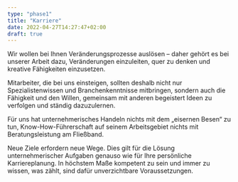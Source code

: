 ```yaml
---
type: "phase1"
title: "Karriere"
date: 2022-04-27T14:27:47+02:00
draft: true
---
```


Wir wollen bei Ihnen Veränderungsprozesse auslösen – daher gehört es bei unserer Arbeit dazu, Veränderungen einzuleiten, quer zu denken und kreative Fähigkeiten einzusetzen.

Mitarbeiter, die bei uns einsteigen, sollten deshalb nicht nur Spezialistenwissen und Branchenkenntnisse mitbringen, sondern auch die Fähigkeit und den Willen, gemeinsam mit anderen begeistert Ideen zu verfolgen und ständig dazuzulernen.

Für uns hat unternehmerisches Handeln nichts mit dem „eisernen Besen“ zu tun, Know-How-Führerschaft auf seinem Arbeitsgebiet nichts mit Beratungsleistung am Fließband.

Neue Ziele erfordern neue Wege. Dies gilt für die Lösung unternehmerischer Aufgaben genauso wie für Ihre persönliche Karriereplanung. In höchstem Maße kompetent zu sein und immer zu wissen, was zählt, sind dafür unverzichtbare Voraussetzungen.